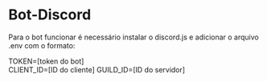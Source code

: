 # Bot-Discord

Para o bot funcionar é necessário instalar o discord.js e adicionar o arquivo .env com o formato:

TOKEN=[token do bot]  
CLIENT_ID=[ID do cliente] 
GUILD_ID=[ID do servidor]
